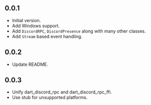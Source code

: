 ## 0.0.1

- Initial version.
- Add Windows support.
- Add `DiscordRPC`, `DiscordPresence` along with many other classes.
- Add `Stream` based event handling.

## 0.0.2

- Update README.

## 0.0.3

- Unify dart_discord_rpc and dart_discord_rpc_ffi.
- Use stub for unsupported platforms.

